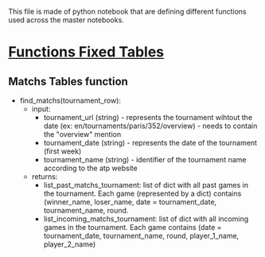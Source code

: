This file is made of python notebook that are defining different functions used across the master notebooks. 

# [Functions Fixed Tables](https://github.com/jeanbouteiller-ds/tennis_prediction/blob/main/functions/functions_fixed_table.ipynb)

## Matchs Tables function

- find_matchs(tournament_row):
  - input:
    - tournament_url (string) - represents the tournament wihtout the date (ex: en/tournaments/paris/352/overview) - needs to contain the "overview" mention
    - tournament_date (string) -  represents the date of the tournament (first week)
    - tournament_name (string) - identifier of the tournament name according to the atp website
  - returns:
    -  list_past_matchs_tournament: list of dict with all past games in the tournament. Each game (represented by a dict) contains (winner_name, loser_name, date = tournament_date, tournament_name, round.
    -  list_incoming_matchs_tournament: list of dict with all incoming games in the tournament. Each game contains (date = tournament_date, tournament_name, round, player_1_name, player_2_name)
